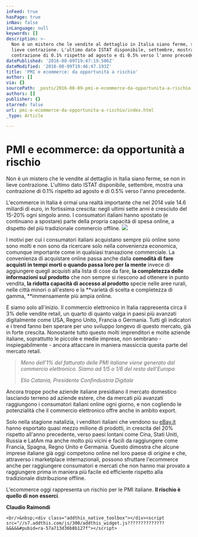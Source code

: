 ```yaml
---
inFeed: true
hasPage: true
inNav: false
inLanguage: null
keywords: []
description: >-
  Non è un mistero che le vendite al dettaglio in Italia siano ferme, se non in
  lieve contrazione. L'ultimo dato ISTAT disponibile, settembre, mostra una
  contrazione di 0.1% rispetto ad agosto e di 0.5% verso l'anno precedente.
datePublished: '2016-08-09T19:47:19.506Z'
dateModified: '2016-08-09T19:46:47.193Z'
title: 'PMI e ecommerce: da opportunità a rischio'
author: []
via: {}
sourcePath: _posts/2016-08-09-pmi-e-ecommerce-da-opportunita-a-rischio.md
authors: []
publisher: {}
starred: false
url: pmi-e-ecommerce-da-opportunita-a-rischio/index.html
_type: Article

---
```

# PMI e ecommerce: da opportunità a rischio

Non è un mistero che le vendite al dettaglio in Italia siano ferme, se non in lieve contrazione. L'ultimo dato ISTAT disponibile, settembre, mostra una contrazione di 0.1% rispetto ad agosto e di 0.5% verso l'anno precedente.

L'ecommerce in Italia è ormai una realtà importante che nel 2014 vale 14.6 miliardi di euro, in fortissima crescita: negli ultimi sette anni è cresciuto del 15-20% ogni singolo anno. I consumatori italiani hanno spostato (e continuano a spostare) parte della propria capacità di spesa online, a dispetto del più tradizionale commercio offline.
![](https://the-grid-user-content.s3-us-west-2.amazonaws.com/cfa801e1-c2b6-4589-bf60-a76e5c29ade4.jpg)

I motivi per cui i consumatori italiani acquistano sempre più online sono sono molti e non sono da ricercare solo nella convenienza economica, comunque importante come in qualsiasi transazione commerciale. La convenienza di acquistare online passa anche dalla **comodità di fare acquisti in tempi morti o quando passa loro per la mente** invece di aggiungere quegli acquisti alla lista di cose da fare, **la completezza delle informazioni sul prodotto** che non sempre si riescono ad ottenere in punto vendita, **la ridotta capacità di accesso al prodotto** specie nelle aree rurali, nelle città minori o all'estero e la **varietà di scelta e completezza di gamma, **immensamente più ampia online.

E siamo solo all'inizio. Il commercio elettronico in Italia rappresenta circa il 3% delle vendite retail, un quarto di quanto valga in paesi più avanzati digitalmente come USA, Regno Unito, Francia o Germania. Tutti gli indicatori e i trend fanno ben sperare per uno sviluppo longevo di questo mercato, già in forte crescita. Nonostante tutto questo molti imprenditori e molte aziende italiane, soprattutto le piccole e medie imprese, non sembrano - inspiegabilmente - ancora attaccare in maniera massiccia questa parte del mercato retail.

> _Meno dell'1% del fatturato delle PMI italiane viene generato dal commercio elettronico. Siamo ad 1/5 o 1/6 del resto dell'Europa_
> 
> _Elio Catania, Presidente Confindustria Digitale_

Ancora troppe poche aziende italiane presidiano il mercato domestico lasciando terreno ad aziende estere, che da mercati più avanzati raggiungono i consumatori italiani online ogni giorno, e non cogliendo le potenzialità che il commercio elettronico offre anche in ambito export.

Solo nella stagione natalizia, i venditori italiani che vendono su [eBay.it][0] hanno esportato quasi mezzo milione di prodotti, in crescita del 20% rispetto all'anno precedente, verso paesi lontani come Cina, Stati Uniti, Russia e LatAm ma anche molto più vicini e facili da raggiungere come Francia, Spagna, Regno Unito e Germania. Questo dimostra che alcune imprese italiane già oggi competono online nel loro paese di origine e che, attraverso i marketplace internazionali, possono sfruttare l'ecommerce anche per raggiungere consumatori e mercati che non hanno mai provato a raggiungere prima in maniera più facile ed efficiente rispetto alla tradizionale distribuzione offline.

L'ecommerce oggi rappresenta un rischio per le PMI italiane. **Il rischio è quello di non esserci**.

**Claudio Raimondi**

    <br/>&nbsp;<div class="addthis_native_toolbox"></div><script src="//s7.addthis.com/js/300/addthis_widget.js??????????????&&&&&#pubid=ra-57a713d36b8b127f"></script>



[0]: http://www.ebay.it/
